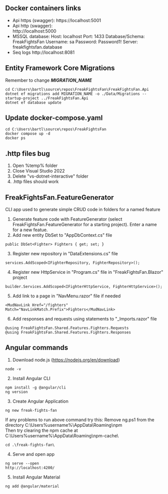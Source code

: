﻿## Docker containers links
- Api https (swagger): 
	https://localhost:5001
- Api http (swagger):  
	http://localhost:5000
- MSSQL database:
	Host: localhost 
	Port: 1433 
	Database/Schema: FreakFightsFan
	Username: sa
	Password: Password1!
	Server: freakfightsfan.database
- Seq logs
	http://localhost:8081

## Entity Framework Core Migrations
Remember to change ***MIGRATION_NAME*** 
``` 
cd C:\Users\bartl\source\repos\FreakFightsFan\FreakFightsFan.Api
dotnet ef migrations add MIGRATION_NAME -o ./Data/Migrations --startup-project ../FreakFightsFan.Api
dotnet ef database update
```

## Update docker-compose.yaml
``` 
cd C:\Users\bartl\source\repos\FreakFightsFan
docker compose up -d
docker ps
``` 

## .http files bug
1. Open %temp% folder
2. Close Visual Studio 2022
3. Delete "vs-dotnet-interactive" folder
4. .http files should work

## FreakFightsFan.FeatureGenerator
CLI app used to generate simple CRUD code in folders for a named feature
1. Generate feature code with FeatureGenerator (select FreakFightsFan.FeatureGenerator for a starting project). Enter a name for a new featue.
2. Add new entity DbSet to "AppDbContext.cs" file
``` 
public DbSet<Fighter> Fighters { get; set; }
```
3. Register new repository in "DataExtensions.cs" file
``` 
services.AddScoped<IFighterRepository, FighterRepository>();
```
4. Register new HttpService in "Program.cs" file in "FreakFightsFan.Blazor" project
``` 
builder.Services.AddScoped<IFighterHttpService, FighterHttpService>();
```
5. Add link to a page in "NavMenu.razor" file if needed
``` 
<MudNavLink Href="/fighters" Match="NavLinkMatch.Prefix">Fighters</MudNavLink>
```
6. Add responses and requests using statements to "_Imports.razor" file
``` 
@using FreakFightsFan.Shared.Features.Fighters.Requests
@using FreakFightsFan.Shared.Features.Fighters.Responses
```

## Angular commands
1. Download node.js (https://nodejs.org/en/download)
```
node -v
``` 
2. Install Angular CLI
```
npm install -g @angular/cli
ng version
``` 
3. Create Angular Application
```
ng new freak-fights-fan
```
If any problems to run above command try this:
Remove ng.ps1 from the directory C:\Users\%username%\AppData\Roaming\npm\
Then try clearing the npm cache at C:\Users\%username%\AppData\Roaming\npm-cache\
```
cd .\freak-fights-fan\
```
4. Serve and open app
```
ng serve --open
http://localhost:4200/
```
5. Install Angular Material
```
ng add @angular/material
```